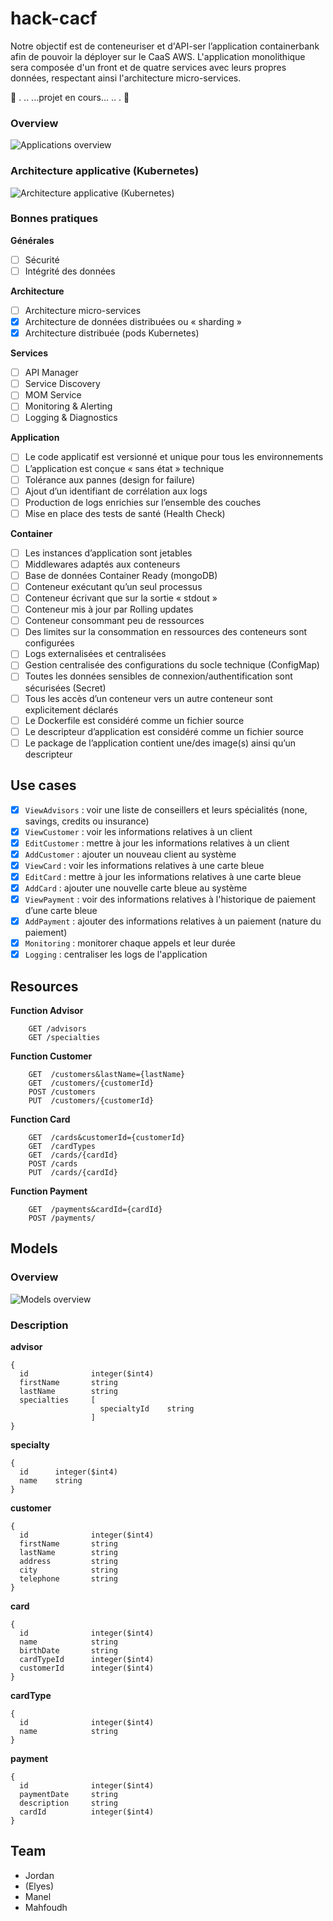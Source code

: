 # hack-cacf

Notre objectif est de conteneuriser et d'API-ser l’application containerbank afin de pouvoir la déployer sur le CaaS AWS. L'application monolithique sera composée d'un front et de quatre services avec leurs propres données, respectant ainsi l'architecture micro-services.

:construction: . .. ...projet en cours... .. .  :construction:

### Overview 
<img src="https://raw.githubusercontent.com/cacf-team/hack-cacf/master/readme_applications-overview.png"
     alt="Applications overview" />

### Architecture applicative (Kubernetes)
<img src="https://raw.githubusercontent.com/cacf-team/hack-cacf/master/readme_containers-architecture.png"
     alt="Architecture applicative (Kubernetes)" />

### Bonnes pratiques
**Générales**
- [ ] Sécurité
- [ ] Intégrité des données

**Architecture**
- [ ] Architecture micro-services
- [X] Architecture de données distribuées ou « sharding »
- [X] Architecture distribuée (pods Kubernetes)

**Services**
- [ ] API Manager
- [ ] Service Discovery
- [ ] MOM Service
- [ ] Monitoring & Alerting
- [ ] Logging & Diagnostics

**Application**
- [ ] Le code applicatif est versionné et unique pour tous les environnements
- [ ] L’application est conçue « sans état » technique
- [ ] Tolérance aux pannes (design for failure)
- [ ] Ajout d’un identifiant de corrélation aux logs
- [ ] Production de logs enrichies sur l’ensemble des couches
- [ ] Mise en place des tests de santé (Health Check)

**Container**
- [ ] Les instances d’application sont jetables
- [ ] Middlewares adaptés aux conteneurs
- [ ] Base de données Container Ready (mongoDB)
- [ ] Conteneur exécutant qu’un seul processus
- [ ] Conteneur écrivant que sur la sortie « stdout »
- [ ] Conteneur mis à jour par Rolling updates
- [ ] Conteneur consommant peu de ressources
- [ ] Des limites sur la consommation en ressources des conteneurs sont configurées
- [ ] Logs externalisées et centralisées
- [ ] Gestion centralisée des configurations du socle technique (ConfigMap)
- [ ] Toutes les données sensibles de connexion/authentification sont sécurisées (Secret)
- [ ] Tous les accès d’un conteneur vers un autre conteneur sont explicitement déclarés
- [ ] Le Dockerfile est considéré comme un fichier source
- [ ] Le descripteur d’application est considéré comme un fichier source
- [ ] Le package de l’application contient une/des image(s) ainsi qu’un descripteur

## Use cases

- [X] `ViewAdvisors` : voir une liste de conseillers et leurs spécialités (none, savings, credits ou insurance)<br/>
- [X] `ViewCustomer` : voir les informations relatives à un client<br/>
- [X] `EditCustomer` : mettre à jour les informations relatives à un client<br/>
- [X] `AddCustomer` : ajouter un nouveau client au système<br/>
- [X] `ViewCard` : voir les informations relatives à une carte bleue<br/>
- [X] `EditCard` : mettre à jour les informations relatives à une carte bleue<br/>
- [X] `AddCard` : ajouter une nouvelle carte bleue au système<br/>
- [X] `ViewPayment` : voir des informations relatives à l'historique de paiement d’une carte bleue<br/>
- [X] `AddPayment` : ajouter des informations relatives à un paiement (nature du paiement)<br/>
- [X] `Monitoring` : monitorer chaque appels et leur durée<br/>
- [X] `Logging` : centraliser les logs de l'application

## Resources

**Function Advisor**
```
    GET /advisors
    GET /specialties
```

**Function Customer**
```
    GET  /customers&lastName={lastName}
    GET  /customers/{customerId}
    POST /customers
    PUT  /customers/{customerId}
```

**Function Card**
```
    GET  /cards&customerId={customerId}
    GET  /cardTypes
    GET  /cards/{cardId}
    POST /cards
    PUT  /cards/{cardId}
```

**Function Payment**
```
    GET  /payments&cardId={cardId}
    POST /payments/
```



## Models

### Overview 
<img src="https://raw.githubusercontent.com/cacf-team/hack-cacf/master/readme_models-overview.png"
     alt="Models overview" />

### Description

**advisor**
```
{
  id              integer($int4)
  firstName       string
  lastName        string
  specialties     [
                    specialtyId    string
                  ]
}
```

**specialty**
```
{
  id      integer($int4)
  name    string
}
```

**customer**
```
{
  id              integer($int4)
  firstName       string
  lastName        string
  address         string
  city            string
  telephone       string
}
```

**card**
```
{
  id              integer($int4)
  name            string
  birthDate       string
  cardTypeId      integer($int4)
  customerId      integer($int4)
}
```

**cardType**
```
{
  id              integer($int4)
  name            string
}
```

**payment**
```
{
  id              integer($int4)
  paymentDate     string
  description     string
  cardId          integer($int4)
}
```


## Team 

- Jordan
- (Elyes)
- Manel
- Mahfoudh
